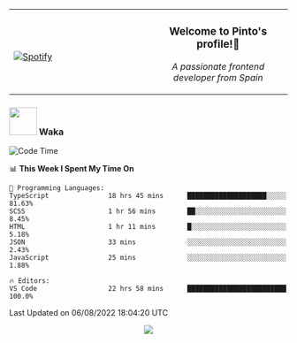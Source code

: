 <table width="100%" align="center"> 
  <tr>
  <td width="50%">
      
&nbsp; <br> [![Spotify](https://novatorem-zeta-rust.vercel.app/api/spotify)](https://open.spotify.com/user/novatorem-zeta-rust)

  </td>
  <td width="50%">
    <h3 align="center">Welcome to Pinto's profile!👋</h3>
    <p align="center"><em>A passionate frontend developer from Spain</em></p>
  </td>
  </table>

### <img src="https://media.giphy.com/media/VgCDAzcKvsR6OM0uWg/giphy.gif" width="50"> Waka

  <!--START_SECTION:waka-->
![Code Time](http://img.shields.io/badge/Code%20Time-745%20hrs%2023%20mins-blue)

📊 **This Week I Spent My Time On** 

```text
💬 Programming Languages: 
TypeScript               18 hrs 45 mins      ████████████████████░░░░░   81.63% 
SCSS                     1 hr 56 mins        ██░░░░░░░░░░░░░░░░░░░░░░░   8.45% 
HTML                     1 hr 11 mins        █░░░░░░░░░░░░░░░░░░░░░░░░   5.18% 
JSON                     33 mins             ░░░░░░░░░░░░░░░░░░░░░░░░░   2.43% 
JavaScript               25 mins             ░░░░░░░░░░░░░░░░░░░░░░░░░   1.88%

🔥 Editors: 
VS Code                  22 hrs 58 mins      █████████████████████████   100.0%

```


 Last Updated on 06/08/2022 18:04:20 UTC
<!--END_SECTION:waka-->

<div align="center">
<img src="https://github-readme-stats-gilt-tau.vercel.app/api/top-langs/?username=pinto-hub&layout=compact&theme=dracula" />
</div>

